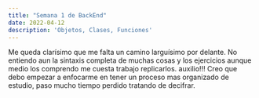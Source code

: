 ```yaml
---
title: "Semana 1 de BackEnd"
date: 2022-04-12
description: 'Objetos, Clases, Funciones'
---
```


Me queda clarísimo que me falta un camino larguísimo por delante. No entiendo aun la sintaxis completa de muchas cosas y los ejercicios aunque medio los comprendo me cuesta trabajo
replicarlos.
auxilio!!! Creo que debo empezar a enfocarme en tener un proceso mas organizado de estudio, paso mucho tiempo perdido tratando de decifrar. 
